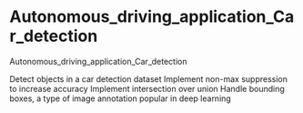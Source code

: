 # Autonomous_driving_application_Car_detection
Autonomous_driving_application_Car_detection

Detect objects in a car detection dataset
Implement non-max suppression to increase accuracy
Implement intersection over union
Handle bounding boxes, a type of image annotation popular in deep learning
